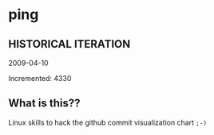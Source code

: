 # ping

## HISTORICAL ITERATION
2009-04-10

Incremented: 4330

## What is this?? 
Linux skills to hack the github commit visualization chart `;-)`

